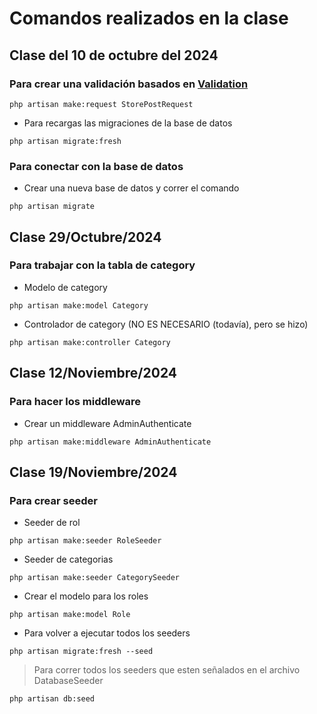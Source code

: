 # Comandos realizados en la clase
## Clase del 10 de octubre del 2024
### Para crear una validación basados en [Validation](https://laravel.com/docs/11.x/validation#rule-in)

``` php artisan make:request StorePostRequest ```

- Para recargas las migraciones de la base de datos
  
```php artisan migrate:fresh```

### Para conectar con la base de datos
 - Crear una nueva base de datos y correr el comando

 ```php artisan migrate```

 ## Clase 29/Octubre/2024
 ### Para trabajar con la tabla de category
 - Modelo de category

 ```php artisan make:model Category```

 - Controlador de category (NO ES NECESARIO (todavía), pero se hizo)

```php artisan make:controller Category```

## Clase 12/Noviembre/2024
### Para hacer los middleware
- Crear un middleware AdminAuthenticate

``php artisan make:middleware AdminAuthenticate``


## Clase 19/Noviembre/2024
### Para crear seeder
- Seeder de rol

``php artisan make:seeder RoleSeeder``

- Seeder de categorias

``php artisan make:seeder CategorySeeder``

- Crear el modelo para los roles

``php artisan make:model Role``

- Para volver a ejecutar todos los seeders

``php artisan migrate:fresh --seed``

>Para correr todos los seeders que esten señalados en el archivo DatabaseSeeder

``php artisan db:seed``